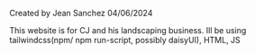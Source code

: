 Created by Jean Sanchez 04/06/2024

This website is for CJ and his landscaping business.
Ill be using tailwindcss(npm/ npm run-script, possibly daisyUI), HTML, JS
